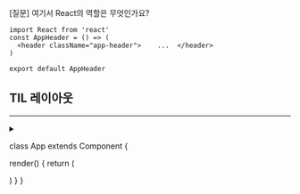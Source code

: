 [질문]
여기서 React의 역할은 무엇인가요?

```
import React from 'react'
const AppHeader = () => (
  <header className="app-header">    ...  </header>
)

export default AppHeader
```

## TIL 레이아웃

---

<details>
<summary>

</summary>
<div>

</div>
</details>

class App extends Component {

render() {
return (

)
}
}
